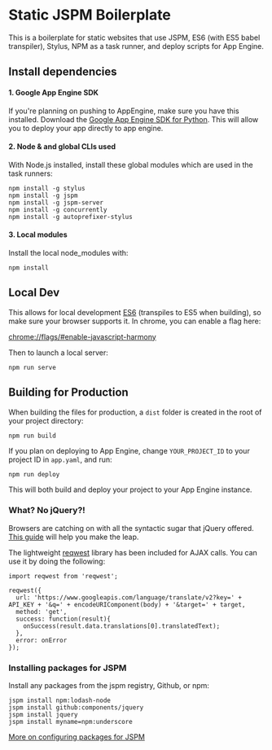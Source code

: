 # Static JSPM Boilerplate

This is a boilerplate for static websites that use JSPM, ES6 (with ES5 babel transpiler), Stylus, NPM as a task runner, and deploy scripts for App Engine.  

## Install dependencies

#### 1. Google App Engine SDK 

If you're planning on pushing to AppEngine, make sure you have this installed.  Download the [Google App Engine SDK for Python](https://cloud.google.com/appengine/downloads#Google_App_Engine_SDK_for_Python).  This will allow you to deploy your app directly to app engine.

#### 2. Node & and global CLIs used

With Node.js installed, install these global modules which are used in the task runners:

```
npm install -g stylus
npm install -g jspm
npm install -g jspm-server
npm install -g concurrently
npm install -g autoprefixer-stylus
```

#### 3. Local modules

Install the local node_modules with:

```
npm install
```

## Local Dev

This allows for local development [ES6](https://github.com/DrkSephy/es6-cheatsheet) (transpiles to ES5 when building), so make sure your browser supports it.  In chrome, you can enable a flag here:

[chrome://flags/#enable-javascript-harmony](chrome://flags/#enable-javascript-harmony)


Then to launch a local server:

```
npm run serve
```

## Building for Production

When building the files for production, a ```dist``` folder is created in the root of your project directory:

```
npm run build
```

If you plan on deploying to App Engine, change ```YOUR_PROJECT_ID``` to your project ID in ```app.yaml```, and run:

```
npm run deploy
```

This will both build and deploy your project to your App Engine instance.



### What?  No jQuery?!

Browsers are catching on with all the syntactic sugar that jQuery offered.  [This guide](http://tutorialzine.com/2014/06/10-tips-for-writing-javascript-without-jquery/) will help you make the leap.

The lightweight [reqwest](https://github.com/ded/reqwest) library has been included for AJAX calls.  You can use it by doing the following:

```
import reqwest from 'reqwest';

reqwest({
  url: 'https://www.googleapis.com/language/translate/v2?key=' + API_KEY + '&q=' + encodeURIComponent(body) + '&target=' + target,
  method: 'get',
  success: function(result){
    onSuccess(result.data.translations[0].translatedText);
  },
  error: onError
});
```

### Installing packages for JSPM

Install any packages from the jspm registry, Github, or npm:

```
jspm install npm:lodash-node
jspm install github:components/jquery
jspm install jquery
jspm install myname=npm:underscore
```

[More on configuring packages for JSPM](https://github.com/jspm/registry/wiki/Configuring-Packages-for-jspm)
